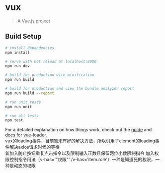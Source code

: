# vux

> A Vue.js project

## Build Setup

``` bash
# install dependencies
npm install

# serve with hot reload at localhost:8080
npm run dev

# build for production with minification
npm run build

# build for production and view the bundle analyzer report
npm run build --report

# run unit tests
npm run unit

# run all tests
npm test
```

For a detailed explanation on how things work, check out the [guide](http://vuejs-templates.github.io/webpack/) and [docs for vue-loader](http://vuejs.github.io/vue-loader).<br/>
vux的loading事件，目前暂未有好的解决方法，所以引用了element的loading事件解决axios请求时候的等待<br/>
新加入防止按钮重复点击指令以及限制输入正数且保留两位小数限制指令
加入权限控制指令用法（v-has='"权限"' /v-has='item.role'）一种是知道死的权限，一种是动态的权限
